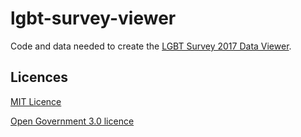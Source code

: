 # lgbt-survey-viewer
Code and data needed to create the [LGBT Survey 2017 Data Viewer](https://government-equalities-office.shinyapps.io/lgbt-survey-2017/).


## Licences
[MIT Licence](LICENCE)

[Open Government 3.0 licence](http://www.nationalarchives.gov.uk/doc/open-government-licence/version/3)


